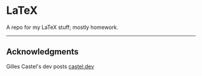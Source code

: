 # LaTeX

A repo for my LaTeX stuff; mostly homework.

---

## Acknowledgments

Gilles Castel's dev posts [castel.dev](https://castel.dev/)
